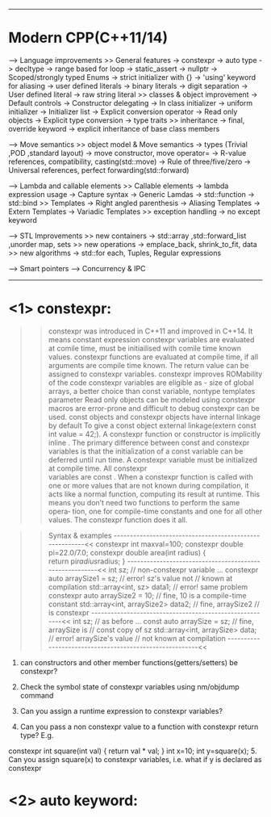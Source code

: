 ________________________________________________________________________________
Modern CPP(C++11/14)
====================
--> Language improvements
	>> General features
	   -> constexpr
	   -> auto type
	   -> decltype
	   -> range based for loop
	   -> static_assert
	   -> nullptr
	   -> Scoped/strongly typed Enums
	   -> strict initializer with {}
	   -> 'using' keyword for aliasing
	   -> user defined literals
	   -> binary literals
	   -> digit separation
	   -> User defined literal 
	   -> raw string literal
	>> classes & object improvement
	   -> Default controls
	   -> Constructor delegating 
	   -> In class initializer 
	   -> uniform initializer
	   -> Initializer list
	   -> Explicit conversion operator
	   -> Read only objects
	   -> Explicit type conversion
	   -> type traits
	>> inheritance
	   -> final, override keyword
	   -> explicit inheritance of base class members

--> Move semantics
	>> object model & Move semantics
	   -> types (Trivial ,POD ,standard layout)
	   -> move constructor, move operator=
	   -> R-value references, compatibility, casting(std::move)
	   -> Rule of three/five/zero
	   -> Universal references, perfect forwarding(std::forward)

--> Lambda and callable elements
	>> Callable elements
	   -> lambda expression usage
	   -> Capture syntax
	   -> Generic Lamdas
	   -> std::function
	   -> std::bind
	>> Templates
	   -> Right angled parenthesis
	   -> Aliasing Templates
	   -> Extern Templates
	   -> Variadic Templates
 	>> exception handling
	   -> no except keyword
 
--> STL Improvements
 	>> new containers
	   -> std::array ,std::forward_list ,unorder map, sets
	>> new operations
	   -> emplace_back, shrink_to_fit, data
	>> new algorithms
	   -> std::for each, Tuples, Regular expressions

--> Smart pointers
--> Concurrency & IPC
_________________________________________________________________________________

<1> constexpr:
==============
  >> constexpr was introduced in C++11 and improved in C++14. It means
     constant expression
  >> constexpr variables are evaluated at comile time, must be initiailised with
     comile time known values.
  >> constexpr functions are evaluated at compile time, if all arguments are
     compile time known.
  >> The return value can be assigned to constexpr variables.
  >> constexpr improves ROMability of the code
  >> constexpr variables are eligible as - size of global arrays, a better choice
     than const variable, nontype templates parameter
  >> Read only objects can be modeled using constexpr
  >> macros are error-prone and difficult to debug constexpr can be used.
  >> const objects and constexpr objects have internal linkage by default
     To give a const object external linkage(extern const int value = 42;).
  >> A constexpr function or constructor is implicitly inline .
  >> The primary difference between const and constexpr variables is that the
     initialization of a const variable can be deferred until run time. A
     constexpr variable must be initialized at compile time. All constexpr   
     variables are const .
  >> When a constexpr function is called with one or more values that are not
known during compilation, it acts like a normal function, computing its result at
runtime. This means you don’t need two functions to perform the same opera‐
tion, one for compile-time constants and one for all other values. The constexpr
function does it all.


  >> Syntax & examples
  --------------------------------------------------------<< 
constexpr int maxval=100;
constexpr double pi=22.0/7.0;
constexpr double area(int radius)
{  		
  return pi*radius*radius;
}
  --------------------------------------------------------<<
int sz; // non-constexpr variable
…
constexpr auto arraySize1 = sz; // error! sz's value not
 // known at compilation
std::array<int, sz> data1; // error! same problem
constexpr auto arraySize2 = 10; // fine, 10 is a compile-time constant
std::array<int, arraySize2> data2; // fine, arraySize2
 // is constexpr
  --------------------------------------------------------<<
int sz; // as before
…
const auto arraySize = sz; // fine, arraySize is
 // const copy of sz
std::array<int, arraySize> data; // error! arraySize's value
 // not known at compilation
  --------------------------------------------------------<<
1. can constructors and other member functions(getters/setters) be constexpr?
2. Check the symbol state of constexpr variables using nm/objdump command

3. Can you assign a runtime expression to constexpr variables?

4. Can you pass a non constexpr value to a function with constexpr return type? E.g. 

constexpr int square(int val) {
  return val * val;
}
int x=10;
int y=square(x);
5. Can you assign square(x) to constexpr variables, i.e. what if y is declared as constexpr



<2> auto keyword:
=================
  >>
  >>	





